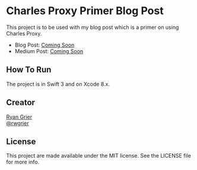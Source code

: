 # Charles Proxy Primer Blog Post

This project is to be used with my blog post which is a primer on using Charles Proxy. 

- Blog Post: [Coming Soon]()
- Medium Post: [Coming Soon]()

## How To Run

The project is in Swift 3 and on Xcode 8.x. 

## Creator

[Ryan Grier](http://github.com/rwgrier)  
[@rwgrier](https://twitter.com/rwgrier)

## License

This project are made available under the MIT license. See the LICENSE file for more info.
